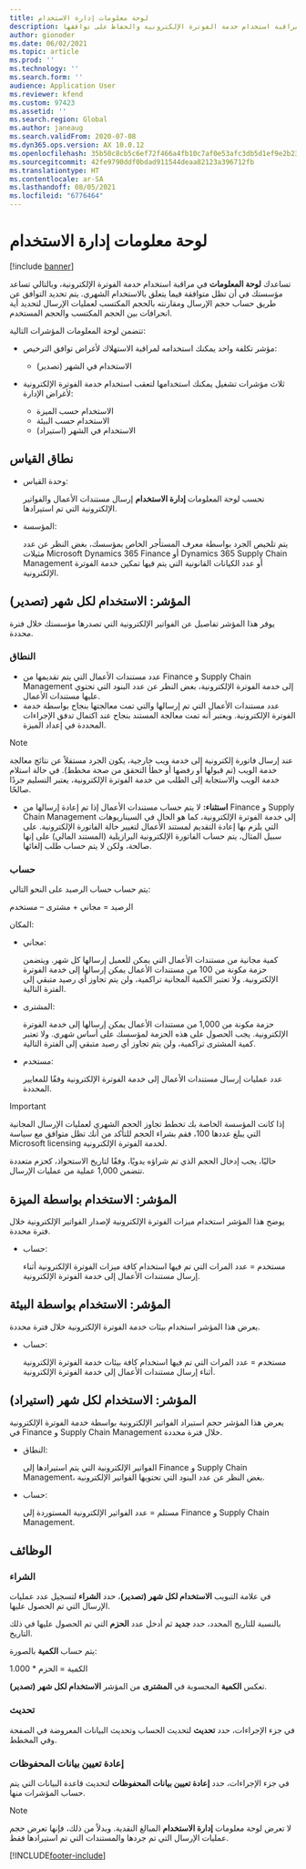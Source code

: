 ```yaml
---
title: لوحة معلومات إدارة الاستخدام
description: يشرح هذا الموضوع كيفية استخدام لوحة معلومات إدارة الاستخدام لمراقبة استخدام خدمة الفوترة الإلكترونية والحفاظ على توافقها.
author: gionoder
ms.date: 06/02/2021
ms.topic: article
ms.prod: ''
ms.technology: ''
ms.search.form: ''
audience: Application User
ms.reviewer: kfend
ms.custom: 97423
ms.assetid: ''
ms.search.region: Global
ms.author: janeaug
ms.search.validFrom: 2020-07-08
ms.dyn365.ops.version: AX 10.0.12
ms.openlocfilehash: 35b50c8cb5c6ef72f466a4fb10c7af0e53afc3db5d1ef9e2b23d6049e24a70c3
ms.sourcegitcommit: 42fe9790ddf0bdad911544deaa82123a396712fb
ms.translationtype: HT
ms.contentlocale: ar-SA
ms.lasthandoff: 08/05/2021
ms.locfileid: "6776464"
---
```

# <a name="usage-management-dashboard"></a>لوحة معلومات إدارة الاستخدام

[!include [banner](../includes/banner.md)]

تساعدك **لوحة المعلومات** في مراقبة استخدام خدمة الفوترة الإلكترونية، وبالتالي تساعد مؤسستك في أن تظل متوافقة فيما يتعلق بالاستخدام الشهري. يتم تحديد التوافق عن طريق حساب حجم الإرسال ومقارنته بالحجم المكتسب لعمليات الإرسال لتحديد أية انحرافات بين الحجم المكتسب والحجم المستخدم.

تتضمن لوحة المعلومات المؤشرات التالية:

- مؤشر تكلفة واحد يمكنك استخدامه لمراقبة الاستهلاك لأغراض توافق الترخيص:

    - الاستخدام في الشهر (تصدير)

- ثلاث مؤشرات تشغيل يمكنك استخدامها لتعقب استخدام خدمة الفوترة الإلكترونية لأغراض الإدارة:

    - الاستخدام حسب الميزة
    - الاستخدام حسب البيئة
    - الاستخدام في الشهر (استيراد)

## <a name="measurement-scope"></a>نطاق القياس

- وحدة القياس: 

    تحسب لوحة المعلومات **إدارة الاستخدام** إرسال مستندات الأعمال والفواتير الإلكترونية التي تم استيرادها.

- المؤسسة: 

    يتم تلخيص الجرد بواسطة معرف المستأجر الخاص بمؤسسك، بغض النظر عن عدد مثيلات Microsoft Dynamics 365 Finance أو Dynamics 365 Supply Chain Management أو عدد الكيانات القانونية التي يتم فيها تمكين خدمة الفوترة الإلكترونية.


## <a name="indicator-usage-per-month-export"></a>المؤشر: الاستخدام لكل شهر (تصدير)

يوفر هذا المؤشر تفاصيل عن الفواتير الإلكترونية التي تصدرها مؤسستك خلال فترة محددة.

### <a name="scope"></a>النطاق
- عدد مستندات الأعمال التي يتم تقديمها من Finance و Supply Chain Management إلى خدمة الفوترة الإلكترونية، بغض النظر عن عدد البنود التي تحتوي عليها مستندات الأعمال.
- عدد مستندات الأعمال التي تم إرسالها والتي تمت معالجتها بنجاح بواسطة خدمة الفوترة الإلكترونية. ويعتبر أنه تمت معالجة المستند بنجاح عند اكتمال تدفق الإجراءات المحددة في إعداد الميزة.

> [!NOTE]
> عند إرسال فاتورة إلكترونية إلى خدمة ويب خارجية، يكون الجرد مستقلاً عن نتائج معالجة خدمة الويب (تم قبولها أو رفضها أو خطأ التحقق من صحة مخطط). في حالة استلام خدمة الويب والاستجابة إلى الطلب من خدمة الفوترة الإلكترونية، يعتبر التسليم جردًا صالحًا.

- **استثناء:** لا يتم حساب مستندات الأعمال إذا تم إعادة إرسالها من Finance و Supply Chain Management إلى خدمة الفوترة الإلكترونية، كما هو الحال في السيناريوهات التي يلزم بها إعادة التقديم لمستند الأعمال لتغيير حالة الفاتورة الإلكترونية. على سبيل المثال، يتم حساب الفاتورة الإلكترونية البرازيلية (المستند المالي) على إنها صالحة، ولكن لا يتم حساب طلب إلغائها.


### <a name="calculation"></a>حساب

يتم حساب حساب الرصيد على النحو التالي:

الرصيد = مجاني + مشترى – مستخدم

المكان:

- مجاني:
  
    كمية مجانية من مستندات الأعمال التي يمكن للعميل إرسالها كل شهر. ويتضمن حزمة مكونة من 100 من مستندات الأعمال يمكن إرسالها إلى خدمة الفوترة الإلكترونية. ولا تعتبر الكمية المجانية تراكمية، ولن يتم تجاوز أي رصيد متبقي إلى الفترة التالية.
  
- المشترى:
  
    حزمة مكونة من 1,000 من مستندات الأعمال يمكن إرسالها إلى خدمة الفوترة الإلكترونية. يجب الحصول على هذه الحزمة لمؤسسك على أساس شهري. ولا تعتبر كمية المشترى تراكمية، ولن يتم تجاوز أي رصيد متبقي إلى الفترة التالية.
  
- مستخدم: 

    عدد عمليات إرسال مستندات الأعمال إلى خدمة الفوترة الإلكترونية وفقًا للمعايير المحددة.
   
> [!IMPORTANT]
> إذا كانت المؤسسة الخاصة بك تخطط تجاوز الحجم الشهري لعمليات الإرسال المجانية التي يبلغ عددها 100، فقم بشراء الحجم للتأكد من أنك تظل متوافق مع سياسة Microsoft licensing لخدمة الفوترة الإلكترونية.
>
> حاليًا، يجب إدخال الحجم الذي تم شراؤه يدويًا، وفقًا لتاريخ الاستحواذ، كحزم متعددة تتضمن 1,000 عملية من عمليات الإرسال.

## <a name="indicator-usage-by-feature"></a>المؤشر: الاستخدام بواسطة الميزة

يوضح هذا المؤشر استخدام ميزات الفوترة الإلكترونية لإصدار الفواتير الإلكترونية خلال فترة محددة.

- حساب:
  
    مستخدم = عدد المرات التي تم فيها استخدام كافة ميزات الفوترة الإلكترونية أثناء إرسال مستندات الأعمال إلى خدمة الفوترة الإلكترونية.

## <a name="indicator-usage-by-environment"></a>المؤشر: الاستخدام بواسطة البيئة

يعرض هذا المؤشر استخدام بيئات خدمة الفوترة الإلكترونية خلال فترة محددة.

- حساب:
    
    مستخدم = عدد المرات التي تم فيها استخدام كافة بيئات خدمة الفوترة الإلكترونية أثناء إرسال مستندات الأعمال إلى خدمة الفوترة الإلكترونية.

## <a name="indicator-usage-per-month-import"></a>المؤشر: الاستخدام لكل شهر (استيراد)

يعرض هذا المؤشر حجم استيراد الفواتير الإلكترونية بواسطة خدمة الفوترة الإلكترونية في Finance و Supply Chain Management خلال فترة محددة.

- النطاق:

    الفواتير الإلكترونية التي يتم استيرادها إلى Finance و Supply Chain Management، بغض النظر عن عدد البنود التي تحتويها الفواتير الإلكترونية.

- حساب:

    مستلم = عدد الفواتير الإلكترونية المستوردة إلى Finance و Supply Chain Management.

## <a name="functions"></a>الوظائف
### <a name="purchase"></a>الشراء

في علامة التبويب **الاستخدام لكل شهر (تصدير)‬**، حدد **الشراء** لتسجيل عدد عمليات الإرسال التي تم الحصول عليها.

بالنسبة للتاريخ المحدد، حدد **جديد** ثم أدخل عدد **الحزم** التي تم الحصول عليها في ذلك التاريخ.

يتم حساب **الكمية** بالصورة:

الكمية = الحزم * 1.000

تعكس **الكمية** المحسوبة في **المشترى** من المؤشر **الاستخدام لكل شهر (تصدير)‬**.

### <a name="update"></a>تحديث

في جزء الإجراءات، حدد **تحديث** لتحديث الحساب وتحديث البيانات المعروضة في الصفحة وفي المخطط.

### <a name="reset-history-data"></a>إعادة تعيين بيانات المحفوظات

في جزء الإجراءات، حدد **إعادة تعيين بيانات المحفوظات** لتحديث قاعدة البيانات التي يتم حساب المؤشرات منها.




> [!NOTE]
> لا تعرض لوحة معلومات **إدارة الاستخدام** المبالغ النقدية. وبدلاً من ذلك، فإنها تعرض حجم عمليات الإرسال التي تم جردها والمستندات التي تم استيرادها فقط.

[!INCLUDE[footer-include](../../includes/footer-banner.md)]
